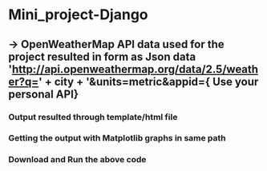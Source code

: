 # Mini_project-Django

## -> OpenWeatherMap API data used for the project resulted in form as Json data 'http://api.openweathermap.org/data/2.5/weather?q=' + city + '&units=metric&appid={         Use your personal API}
### Output resulted through template/html file 
### Getting the output with Matplotlib graphs in same path 
### Download and Run the above code 
